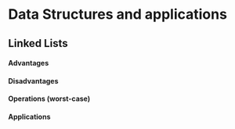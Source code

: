 # Data Structures and applications

## Linked Lists
#### Advantages
#### Disadvantages
#### Operations (worst-case)
#### Applications


